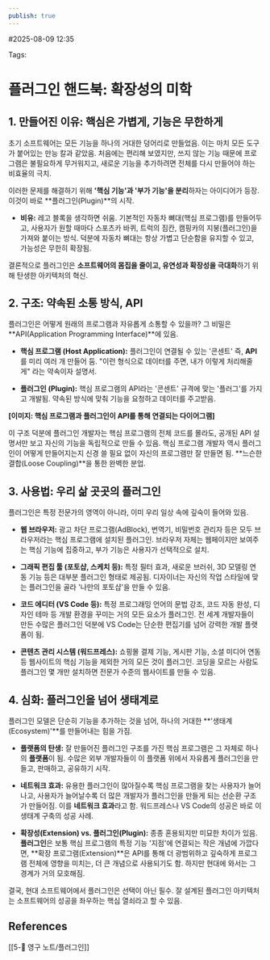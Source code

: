 ```yaml
---
publish: true
---
```

#2025-08-09 12:35

Tags:

# 플러그인 핸드북: 확장성의 미학

## 1. 만들어진 이유: 핵심은 가볍게, 기능은 무한하게

초기 소프트웨어는 모든 기능을 하나의 거대한 덩어리로 만들었음. 이는 마치 모든 도구가 붙어있는 만능 칼과 같았음. 처음에는 편리해 보였지만, 쓰지 않는 기능 때문에 프로그램은 불필요하게 무거워지고, 새로운 기능을 추가하려면 전체를 다시 만들어야 하는 비효율의 극치.

이러한 문제를 해결하기 위해 **'핵심 기능'과 '부가 기능'을 분리**하자는 아이디어가 등장. 이것이 바로 **플러그인(Plugin)**의 시작.

- **비유:** 레고 블록을 생각하면 쉬움. 기본적인 자동차 뼈대(핵심 프로그램)를 만들어두고, 사용자가 원할 때마다 스포츠카 바퀴, 트럭의 짐칸, 캠핑카의 지붕(플러그인)을 가져와 붙이는 방식. 덕분에 자동차 뼈대는 항상 가볍고 단순함을 유지할 수 있고, 가능성은 무한히 확장됨.
    

결론적으로 플러그인은 **소프트웨어의 몸집을 줄이고, 유연성과 확장성을 극대화**하기 위해 탄생한 아키텍처의 혁신.

## 2. 구조: 약속된 소통 방식, API

플러그인은 어떻게 원래의 프로그램과 자유롭게 소통할 수 있을까? 그 비밀은 **API(Application Programming Interface)**에 있음.

- **핵심 프로그램 (Host Application):** 플러그인이 연결될 수 있는 '콘센트' 즉, **API**를 미리 여러 개 만들어 둠. "이런 형식으로 데이터를 주면, 내가 이렇게 처리해줄게" 라는 약속이자 설명서.
    
- **플러그인 (Plugin):** 핵심 프로그램의 API라는 '콘센트' 규격에 맞는 '플러그'를 가지고 개발됨. 약속된 방식에 맞춰 기능을 요청하고 데이터를 주고받음.
    

**[이미지: 핵심 프로그램과 플러그인이 API를 통해 연결되는 다이어그램]**

이 구조 덕분에 플러그인 개발자는 핵심 프로그램의 전체 코드를 몰라도, 공개된 API 설명서만 보고 자신의 기능을 독립적으로 만들 수 있음. 핵심 프로그램 개발자 역시 플러그인이 어떻게 만들어지는지 신경 쓸 필요 없이 자신의 프로그램만 잘 만들면 됨. **느슨한 결합(Loose Coupling)**을 통한 완벽한 분업.

## 3. 사용법: 우리 삶 곳곳의 플러그인

플러그인은 특정 전문가의 영역이 아니라, 이미 우리 일상 속에 깊숙이 들어와 있음.

- **웹 브라우저:** 광고 차단 프로그램(AdBlock), 번역기, 비밀번호 관리자 등은 모두 브라우저라는 핵심 프로그램에 설치된 플러그인. 브라우저 자체는 웹페이지만 보여주는 핵심 기능에 집중하고, 부가 기능은 사용자가 선택적으로 설치.
    
- **그래픽 편집 툴 (포토샵, 스케치 등):** 특정 필터 효과, 새로운 브러쉬, 3D 모델링 연동 기능 등은 대부분 플러그인 형태로 제공됨. 디자이너는 자신의 작업 스타일에 맞는 플러그인을 골라 '나만의 포토샵'을 만들 수 있음.
    
- **코드 에디터 (VS Code 등):** 특정 프로그래밍 언어의 문법 강조, 코드 자동 완성, 디자인 테마 등 개발 환경을 꾸미는 거의 모든 요소가 플러그인. 전 세계 개발자들이 만든 수많은 플러그인 덕분에 VS Code는 단순한 편집기를 넘어 강력한 개발 플랫폼이 됨.
    
- **콘텐츠 관리 시스템 (워드프레스):** 쇼핑몰 결제 기능, 게시판 기능, 소셜 미디어 연동 등 웹사이트의 핵심 기능을 제외한 거의 모든 것이 플러그인. 코딩을 모르는 사람도 플러그인 몇 개만 설치하면 전문가 수준의 웹사이트를 만들 수 있음.
    

## 4. 심화: 플러그인을 넘어 생태계로

플러그인 모델은 단순히 기능을 추가하는 것을 넘어, 하나의 거대한 **'생태계(Ecosystem)'**를 만들어내는 힘을 가짐.

- **플랫폼의 탄생:** 잘 만들어진 플러그인 구조를 가진 핵심 프로그램은 그 자체로 하나의 **플랫폼**이 됨. 수많은 외부 개발자들이 이 플랫폼 위에서 자유롭게 플러그인을 만들고, 판매하고, 공유하기 시작.
    
- **네트워크 효과:** 유용한 플러그인이 많아질수록 핵심 프로그램을 찾는 사용자가 늘어나고, 사용자가 늘어날수록 더 많은 개발자가 플러그인을 만들게 되는 선순환 구조가 만들어짐. 이를 **네트워크 효과**라고 함. 워드프레스나 VS Code의 성공은 바로 이 생태계 구축의 성공 사례.
    
- **확장성(Extension) vs. 플러그인(Plugin):** 종종 혼용되지만 미묘한 차이가 있음. **플러그인**은 보통 핵심 프로그램의 특정 기능 '지점'에 연결되는 작은 개념에 가깝다면, **확장 프로그램(Extension)**은 API를 통해 더 광범위하고 깊숙하게 프로그램 전체에 영향을 미치는, 더 큰 개념으로 사용되기도 함. 하지만 현대에 와서는 그 경계가 거의 모호해짐.
    

결국, 현대 소프트웨어에서 플러그인은 선택이 아닌 필수. 잘 설계된 플러그인 아키텍처는 소프트웨어의 성공을 좌우하는 핵심 열쇠라고 할 수 있음.

## References
[[5-💎 영구 노트/플러그인]]